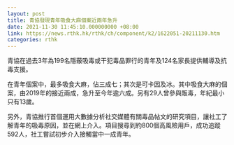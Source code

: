 ```yaml
---
layout: post
title: 青協發現青年吸食大麻個案近兩年急升
date: 2021-11-30 11:45:10.000000000 +08:00
link: https://news.rthk.hk/rthk/ch/component/k2/1622051-20211130.htm
categories: rthk
---
```


青協在過去3年為199名隱蔽吸毒或干犯毒品罪行的青年及124名家長提供輔導及抗毒支援。 

在青年個案中，最多吸食大麻，佔三成七；其次是可卡因及冰。其中吸食大麻的個案，由2019年的接近兩成，急升至今年逾六成。另有29人曾參與販毒，年紀最小只有13歲。 

另外，青協推行首個運用大數據分析社交媒體有關毒品帖文的研究項目，讓社工了解青年的吸毒原因，並在網上介入。項目搜尋到約800個高風險用戶，成功追蹤592人，社工嘗試初步介入接觸當中一成青年。
